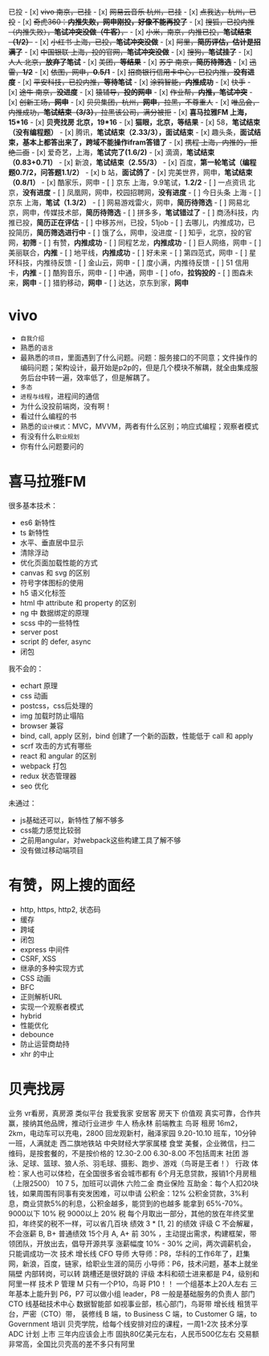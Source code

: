 已投
    - [x] ~~vivo 南京，已挂~~
    - [x] ~~网易云音乐 杭州，已挂~~
    - [x] ~~点我达，杭州，已投~~
    - [x] ~~奇虎360：**内推失败，网申刚投，好像不能再投了**~~
    - [x] ~~搜狐，已投内推（内推失败），**笔试冲突没做（牛客）**，~~
    - [x] ~~小米，南京，内推已投，**笔试结束（1/2）**~~
    - [x] ~~小红书 上海，已投，**笔试冲突没做**~~
    - [x] ~~阿里，**简历评估，估计是招满了**~~
    - [x] ~~中国银联 上海，投的官网，**笔试冲突没做**~~
    - [x] ~~搜狗，**笔试挂了**~~
    - [x] ~~人人 北京，**放弃了笔试**~~
    - [x] ~~美团，**等结果**~~
    - [x] ~~苏宁 南京，**简历待筛选**~~
    - [x] ~~迅雷，**1/2**~~
    - [x] ~~依图，网申，**0.5/1**~~
    - [x] ~~招商银行信用卡中心，已投内推，**没有进度**~~
    - [x] ~~平安科技，已投内推，**等待笔试**~~
    - [x] ~~涂鸦智能，**内推成功**~~
    - [x] ~~快手~~
    - [x] ~~途牛 南京，**没进度**~~
    - [x] ~~猿辅导，**投的网申**~~
    - [x] ~~作业帮，**内推，笔试冲突**~~
    - [x] ~~创新工场，**网申**~~
    - [x] ~~贝贝集团，杭州，**网申**，拉黑，不尊重人~~
    - [x] ~~唯品会，内推成功，**笔试结束（3/3）**，拉黑该公司，满分被拒~~
    - [x] **喜马拉雅FM 上海，15*16**
    - [x] **贝壳找房 北京，19*16**
    - [x] **猫眼，北京，等结果**
    - [x] 58，**笔试结束（没有编程题）**
    - [x] 腾讯，**笔试结束（2.33/3），面试结束**
    - [x] 趣头条，**面试结束，基本上都答出来了，跨域不能操作ifram答错了**
    - [x] ~~携程 上海，内推的，拒绝二面~~
    - [x] 爱奇艺，上海，**笔试完了(1.6/2)**
    - [x] 滴滴，**笔试结束（0.83+0.71）**
    - [x] 新浪，**笔试结束（2.55/3）**
    - [x] 百度，**第一轮笔试（编程题0.7/2，问答题1.1/2）**
    - [x] b 站，**面试鸽了**
    - [x] 完美世界，网申，**笔试结束（0.8/1）**
    - [x] 酷家乐，网申
    - [ ] 京东 上海，9.9笔试，**1.2/2**
    - [ ] 一点资讯 北京，**没有进度**
    - [ ] 凤凰网，网申，校园招聘网，**没有进度**
    - [ ] 今日头条 上海
    - [ ] 京东 上海，**笔试（1.3/2）**
    - [ ] 网易游戏雷火，网申，**简历待筛选**
    - [ ] 网易北京，网申，传媒技术部，**简历待筛选**
    - [ ] 拼多多，**笔试错过了**
    - [ ] 商汤科技，内推已投，**简历正在评估**
    - [ ] 中移苏州，已投，51job
    - [ ] 去哪儿，内推成功，已投简历，**简历筛选进行中**
    - [ ] 饿了么，网申，没进度
    - [ ] 知乎，北京，投的官网，**初筛**
    - [ ] 有赞，**内推成功**
    - [ ] 同程艺龙，**内推成功**
    - [ ] 巨人网络，网申
    - [ ] 美丽联合，**内推**
    - [ ] 地平线，**内推成功**
    - [ ] 好未来
    - [ ] 第四范式，网申
    - [ ] 星环科技，内推待反馈
    - [ ] 金山云，网申
    - [ ] 度小满，内推待反馈
    - [ ] 51 信用卡，**内推**
    - [ ] 酷狗音乐，网申
    - [ ] 中通，网申
    - [ ] ofo，**拉钩投的**
    - [ ] 图森未来，**网申**
    - [ ] 猎豹移动，**网申**
    - [ ] 达达，京东到家，**网申**

# vivo
- `自我介绍`
- 熟悉的`语言`
- 最熟悉的`项目`，里面遇到了什么问题。问题：服务接口的不同意；文件操作的编码问题；架构设计，最开始是p2p的，但是几个模块不解耦，就全由集成服务后台中转一遍，效率低了，但是解耦了。
- `多态`
- `进程与线程`，进程间的通信
- 为什么没投前端岗，没有啊！
- 看过什么编程的书
- 熟悉的`设计模式`：MVC，MVVM，两者有什么区别；响应式编程；观察者模式
- 有没有什么`职业规划`
- 你有什么问题要问的

# 喜马拉雅FM
很多基本技术：
- es6 新特性
- ts 新特性
- 水平、垂直居中显示
- 清除浮动
- 优化页面加载性能的方式
- canvas 和 svg 的区别
- 符号字体图标的使用
- h5 语义化标签
- html 中 attribute 和 property 的区别
- ng 中 数据绑定的原理
- scss 中的一些特性
- server post
- script 的 defer, async
- 闭包

我不会的：
- echart 原理
- css 动画
- postcss，css后处理的
- img 加载时防止塌陷
- browser 兼容
- bind, call, apply 区别，bind 创建了一个新的函数，性能低于 call 和 apply
- scrf 攻击的方式有哪些
- react 和 angular 的区别
- webpack 打包
- redux 状态管理器
- seo 优化

未通过：
- js基础还可以，新特性了解不够多
- css能力感觉比较弱
- 之前用angular，对webpack这些构建工具了解不够
- 没有做过移动端项目

# 有赞，网上搜的面经
- http, https, http2, 状态码
- 缓存
- 跨域
- 闭包
- express 中间件
- CSRF, XSS
- 继承的多种实现方式
- CSS 动画
- BFC
- 正则解析URL
- 实现一个观察者模式
- hybrid
- 性能优化
- debounce
- 防止运营商劫持
- xhr 的中止

# 贝壳找房
业务
    vr看房，真房源
类似平台
    我爱我家 安居客 房天下
价值观
    真实可靠，合作共赢，接纳其他品牌，推动行业进步
牛人
    杨永林 前端教主
    鸟哥
租房
    16m2，2km，电动车可以充电，2800
    回龙观新村，融泽家园
    9.20-10.10 班车，10分钟一班，人满就走
    西二旗地铁站
    中央财经大学家属楼
食堂
    美餐，企业微信，扫二维码，是按套餐的，不是按价格的
    12.30-2.00
    6.30-8.00
    不包括周末
社团
    游泳、足球、篮球、狼人杀、羽毛球、摄影、跑步、游戏（鸟哥是王者！）
行政
    体检：家人也可以体检，在全国很多省会城市都有
    6个月无息贷款，报销1个月房租（上限2500）
    10 7 5，加班可以调休
    六险二金
        商业保险
        互助金：每个人扣20块钱，如果周围有同事有突发困难，可以申请
        公积金：12% 公积金贷款，3%利息，商业贷款5%的利息，公积金越多，能贷到的也越多
        能拿到 65%-70%。
        9000以下 10% 税
        9000以上 20% 税
        每个月取出一部分，其他的放在年终奖里扣，年终奖的税不一样，可以省几百块
    绩效
        3 * [1, 2] 的绩效
        评级
            C 不会解雇，不会涨薪
            B, B+ 普通绩效 15个月
            A, A+ 前 30% ，主动提出需求，构建框架，带领团队，开放出去，倡导开源共享
        涨薪幅度 10% - 30% 之间，两次调薪机会，只能调成功一次
技术
    增长线
    CFO
    导师
        大导师：P8，华科的工作6年了，赶集网，新浪，百度，链家，给职业生涯的简历
        小导师：P6，技术问题，基本上就坐隔壁
    内部转岗，可以转
    跳槽还是很好跳的
    评级
        本科和硕士进来都是 P4，级别和阿里一样
        技术 P
        管理 M
        只有一个P10，鸟哥 P10！！
    一个组基本上20人左右
    三年基本上能升到 P6，P7 可以做小组 leader，P8 一般是基础服务的负责人
部门
    CTO 线基础技术中心
    数据智能部
    如视事业部，核心部门，鸟哥带
    增长线
    租赁平台，严密（CTO）带，
    装修线
    B 端，to Business
    C 端，to Customer
    G 端，to Government
培训
    贝壳学院，给每个线安排对应的课程，一周1-2次
    技术分享
    ADC 计划
上市
    三年内应该会上市
    固执80亿美元左右，人民币500亿左右
    交易额非常高，全国比贝壳高的差不多只有阿里